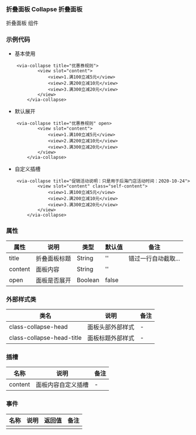 ### 折叠面板 Collapse  折叠面板
  折叠面板 组件


### 示例代码
* 基本使用
  
```
	<via-collapse title="优惠券规则">
			<view slot="content">
				<view>1.满100立减5元</view>
				<view>2.满200立减10元</view>
				<view>3.满300立减20元</view>
			</view>
		</via-collapse>

```

* 默认展开
  
```
	<via-collapse title="优惠券规则" open>
			<view slot="content">
				<view>1.满100立减5元</view>
				<view>2.满200立减10元</view>
				<view>3.满300立减20元</view>
			</view>
		</via-collapse>
```

* 自定义插槽
  
```
	<via-collapse title="促销活动说明：只是用于后海门店活动时间：2020-10-24">
			<view slot="content" class="self-content">
				<view>1.满100立减5元</view>
				<view>2.满200立减10元</view>
				<view>3.满300立减20元</view>
			</view>
		</via-collapse>
```
 

### 属性
| 属性 | 说明 | 类型 | 默认值 | 备注 |
| --- | --- | --- | --- | --- |
| title | 折叠面板标题 | String | '' | 错过一行自动截取... |
| content | 面板内容 | String | '' | |
| open | 面板是否展开 | Boolean | false  | ||
 
 
 

 
 

### 外部样式类
| 类名 | 说明 | 备注 | 
| --- | --- | --- |
| class-collapse-head | 面板头部外部样式 | - |
| class-collapse-head-title | 面板标题外部样式 | - |

### 插槽
| 名称 | 说明 | 备注 |
| --- | --- | --- |
| content  | 面板内容自定义插槽 |   - |
 


### 事件
| 名称 | 说明 | 返回值 | 备注 |
| --- | --- | --- | --- |
|  |  |  |  | |
 
  
